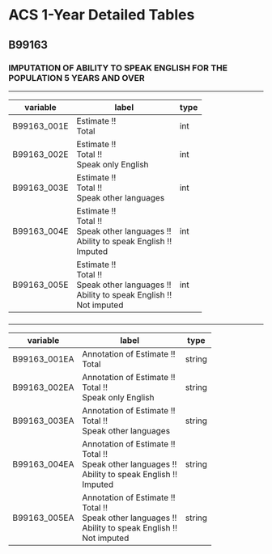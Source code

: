 # ACS 1-Year Detailed Tables

## B99163

### IMPUTATION OF ABILITY TO SPEAK ENGLISH FOR THE POPULATION 5 YEARS AND OVER

___

| variable | label | type |
| ----- | ----- | ----- |
| B99163_001E | Estimate !!<br>Total | int |
| B99163_002E | Estimate !!<br>Total !!<br>Speak only English | int |
| B99163_003E | Estimate !!<br>Total !!<br>Speak other languages | int |
| B99163_004E | Estimate !!<br>Total !!<br>Speak other languages !!<br>Ability to speak English !!<br>Imputed | int |
| B99163_005E | Estimate !!<br>Total !!<br>Speak other languages !!<br>Ability to speak English !!<br>Not imputed | int |
### 

___

| variable | label | type |
| ----- | ----- | ----- |
| B99163_001EA | Annotation of Estimate !!<br>Total | string |
| B99163_002EA | Annotation of Estimate !!<br>Total !!<br>Speak only English | string |
| B99163_003EA | Annotation of Estimate !!<br>Total !!<br>Speak other languages | string |
| B99163_004EA | Annotation of Estimate !!<br>Total !!<br>Speak other languages !!<br>Ability to speak English !!<br>Imputed | string |
| B99163_005EA | Annotation of Estimate !!<br>Total !!<br>Speak other languages !!<br>Ability to speak English !!<br>Not imputed | string |


